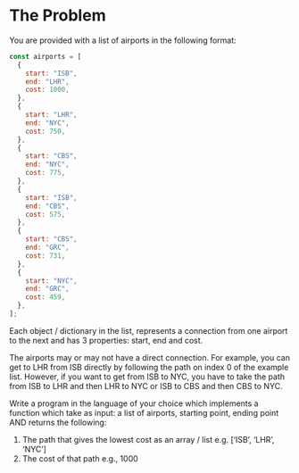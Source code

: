 # The Problem

You are provided with a list of airports in the following format:

```javascript
const airports = [
  {
    start: "ISB",
    end: "LHR",
    cost: 1000,
  },
  {
    start: "LHR",
    end: "NYC",
    cost: 750,
  },
  {
    start: "CBS",
    end: "NYC",
    cost: 775,
  },
  {
    start: "ISB",
    end: "CBS",
    cost: 575,
  },
  {
    start: "CBS",
    end: "GRC",
    cost: 731,
  },
  {
    start: "NYC",
    end: "GRC",
    cost: 459,
  },
];
```

Each object / dictionary in the list, represents a connection from one airport to the next and has 3 properties: start, end and cost.

The airports may or may not have a direct connection. For example, you can get to LHR from ISB directly by following the path on index 0 of the example list. However, if you want to get from ISB to NYC, you have to take the path from ISB to LHR and then LHR to NYC or ISB to CBS and then CBS to NYC.

Write a program in the language of your choice which implements a function which take as
input: a list of airports, starting point, ending point AND returns the following:

1. The path that gives the lowest cost as an array / list e.g. [‘ISB’, ‘LHR’, ‘NYC’]
2. The cost of that path e.g., 1000
